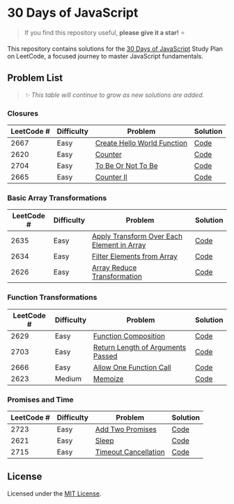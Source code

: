# 30 Days of JavaScript
> If you find this repository useful, **please give it a star!** ⭐

This repository contains solutions for the [30 Days of JavaScript](https://leetcode.com/studyplan/30-days-of-javascript/) Study Plan on LeetCode, a focused journey to master JavaScript fundamentals.

## Problem List
> _✨ This table will continue to grow as new solutions are added._

### Closures
| LeetCode # | Difficulty | Problem | Solution |
|------------|------------|---------|----------|
| 2667 | Easy | [Create Hello World Function](https://leetcode.com/problems/create-hello-world-function/description/?envType=study-plan-v2&envId=30-days-of-javascript) | [Code](closures/2667.js) |
| 2620 | Easy | [Counter](https://leetcode.com/problems/counter/description/?envType=study-plan-v2&envId=30-days-of-javascript) | [Code](closures/2620.js) |
| 2704 | Easy | [To Be Or Not To Be](https://leetcode.com/problems/to-be-or-not-to-be/?envType=study-plan-v2&envId=30-days-of-javascript) | [Code](closures/2704.js) |
| 2665 | Easy | [Counter II](https://leetcode.com/problems/counter-ii/description/?envType=study-plan-v2&envId=30-days-of-javascript) | [Code](closures/2665.js) |

### Basic Array Transformations
| LeetCode # | Difficulty | Problem | Solution |
|------------|------------|---------|----------|
| 2635 | Easy | [Apply Transform Over Each Element in Array](https://leetcode.com/problems/apply-transform-over-each-element-in-array/description/?envType=study-plan-v2&envId=30-days-of-javascript) | [Code](basic-array-transformations/2635.js) |
| 2634 | Easy | [Filter Elements from Array](https://leetcode.com/problems/filter-elements-from-array/description/?envType=study-plan-v2&envId=30-days-of-javascript) | [Code](basic-array-transformations/2634.js) |
| 2626 | Easy | [Array Reduce Transformation](https://leetcode.com/problems/array-reduce-transformation/description/?envType=study-plan-v2&envId=30-days-of-javascript) | [Code](basic-array-transformations/2626.js) |

### Function Transformations
| LeetCode # | Difficulty | Problem | Solution |
|------------|------------|---------|----------|
| 2629 | Easy | [Function Composition](https://leetcode.com/problems/function-composition/description/?envType=study-plan-v2&envId=30-days-of-javascript) | [Code](function-transformations/2629.js) |
| 2703 | Easy | [Return Length of Arguments Passed](https://leetcode.com/problems/return-length-of-arguments-passed/description/?envType=study-plan-v2&envId=30-days-of-javascript) | [Code](function-transformations/2703.js) |
| 2666 | Easy | [Allow One Function Call](https://leetcode.com/problems/allow-one-function-call/description/?envType=study-plan-v2&envId=30-days-of-javascript) | [Code](function-transformations/2666.js) |
| 2623 | Medium | [Memoize](https://leetcode.com/problems/memoize/description/?envType=study-plan-v2&envId=30-days-of-javascript) | [Code](function-transformations/2623.js) |

### Promises and Time
| LeetCode # | Difficulty | Problem | Solution |
|------------|------------|---------|----------|
| 2723 | Easy | [Add Two Promises](https://leetcode.com/problems/add-two-promises/description/?envType=study-plan-v2&envId=30-days-of-javascript) | [Code](promises-and-time/2723.js) |
| 2621 | Easy | [Sleep](https://leetcode.com/problems/sleep/description/?envType=study-plan-v2&envId=30-days-of-javascript) | [Code](promises-and-time/2621.js) |
| 2715 | Easy | [Timeout Cancellation](https://leetcode.com/problems/timeout-cancellation/description/?envType=study-plan-v2&envId=30-days-of-javascript) | [Code](promises-and-time/2715.js) |

## License
Licensed under the [MIT License](./LICENSE).